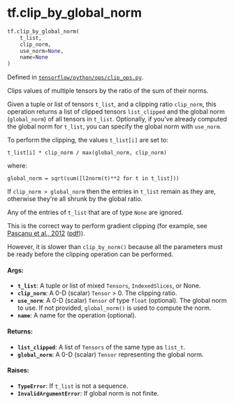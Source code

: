 <div itemscope itemtype="http://developers.google.com/ReferenceObject">
<meta itemprop="name" content="tf.clip_by_global_norm" />
<meta itemprop="path" content="Stable" />
</div>

# tf.clip_by_global_norm

``` python
tf.clip_by_global_norm(
    t_list,
    clip_norm,
    use_norm=None,
    name=None
)
```



Defined in [`tensorflow/python/ops/clip_ops.py`](https://www.tensorflow.org/code/tensorflow/python/ops/clip_ops.py).

Clips values of multiple tensors by the ratio of the sum of their norms.

Given a tuple or list of tensors `t_list`, and a clipping ratio `clip_norm`,
this operation returns a list of clipped tensors `list_clipped`
and the global norm (`global_norm`) of all tensors in `t_list`. Optionally,
if you've already computed the global norm for `t_list`, you can specify
the global norm with `use_norm`.

To perform the clipping, the values `t_list[i]` are set to:

    t_list[i] * clip_norm / max(global_norm, clip_norm)

where:

    global_norm = sqrt(sum([l2norm(t)**2 for t in t_list]))

If `clip_norm > global_norm` then the entries in `t_list` remain as they are,
otherwise they're all shrunk by the global ratio.

Any of the entries of `t_list` that are of type `None` are ignored.

This is the correct way to perform gradient clipping (for example, see
[Pascanu et al., 2012](http://arxiv.org/abs/1211.5063)
([pdf](http://arxiv.org/pdf/1211.5063.pdf))).

However, it is slower than `clip_by_norm()` because all the parameters must be
ready before the clipping operation can be performed.

#### Args:

* <b>`t_list`</b>: A tuple or list of mixed `Tensors`, `IndexedSlices`, or None.
* <b>`clip_norm`</b>: A 0-D (scalar) `Tensor` > 0. The clipping ratio.
* <b>`use_norm`</b>: A 0-D (scalar) `Tensor` of type `float` (optional). The global
    norm to use. If not provided, `global_norm()` is used to compute the norm.
* <b>`name`</b>: A name for the operation (optional).


#### Returns:

* <b>`list_clipped`</b>: A list of `Tensors` of the same type as `list_t`.
* <b>`global_norm`</b>: A 0-D (scalar) `Tensor` representing the global norm.


#### Raises:

* <b>`TypeError`</b>: If `t_list` is not a sequence.
* <b>`InvalidArgumentError`</b>: If global norm is not finite.